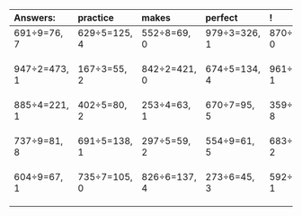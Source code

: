 | Answers: | practice | makes | perfect | ! |
| :--- | :--- | :--- | :--- | :--- |
| 691÷9=76, 7 | 629÷5=125, 4 | 552÷8=69, 0 | 979÷3=326, 1 | 870÷3=290, 0 | 
|   |   |   |   |   | 
|   |   |   |   |   | 
|   |   |   |   |   | 
| 947÷2=473, 1 | 167÷3=55, 2 | 842÷2=421, 0 | 674÷5=134, 4 | 961÷6=160, 1 | 
|   |   |   |   |   | 
|   |   |   |   |   | 
|   |   |   |   |   | 
| 885÷4=221, 1 | 402÷5=80, 2 | 253÷4=63, 1 | 670÷7=95, 5 | 359÷9=39, 8 | 
|   |   |   |   |   | 
|   |   |   |   |   | 
|   |   |   |   |   | 
| 737÷9=81, 8 | 691÷5=138, 1 | 297÷5=59, 2 | 554÷9=61, 5 | 683÷3=227, 2 | 
|   |   |   |   |   | 
|   |   |   |   |   | 
|   |   |   |   |   | 
| 604÷9=67, 1 | 735÷7=105, 0 | 826÷6=137, 4 | 273÷6=45, 3 | 592÷3=197, 1 | 
|   |   |   |   |   | 
|   |   |   |   |   | 
|   |   |   |   |   | 
